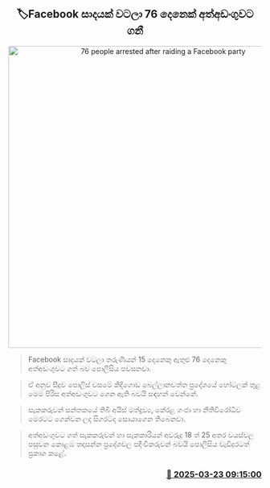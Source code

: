<p align='center'><b><h2 align='center' title='76 people arrested after raiding a Facebook party'>🏷Facebook සාදයක් වටලා 76 දෙනෙක් අත්අඩංගුවට ගනී</h2></b></p>
<p align='center'><img src='https://helakuru.sgp1.cdn.digitaloceanspaces.com/esana/images/lib/party-archived.jpg' width='600' alt='76 people arrested after raiding a Facebook party'></p>

> Facebook සාදයක් වටලා තරුණියන් 15 දෙනෙකු ඇතුළු 76 දෙනෙකු අත්අඩංගුවට ගත් බව පොලීසිය පවසනවා.

> ඒ අනුව සීදූව පොලිස් වසමේ කිදිගොඩ බෙල්ලානවත්ත ප්‍රදේශයේ හෝටලක් තුළ මෙම පිරිස අත්අඩංගුවට ගෙන ඇති බවයි සඳහන් වෙන්නේ.

> සැකකරුවන් සන්තකයේ තිබී අයිස් මත්ද්‍රව්‍ය, කේරළ ගංජා හා නීතිවිරෝධීව මෙරටට ගෙන්වන ලද සිගරට්ද සොයාගෙන තිබෙනවා.

> අත්අඩංගුවට ගත් සැකකරුවන් හා සැකකාරියන් අවරුදු 18 ත් 25 අතර වයස්වල පසුවන කොළඹ තදාසන්න ප්‍රදේශවල පදිංචිකරුවන් බවයි පොලීසිය වැඩිදුරටත් ප්‍රකාශ කළේ. 



<h3 align='right'><a href='https://www.helakuru.lk/esana/p/108564/'>📅 2025-03-23 09:15:00</a></h3>
